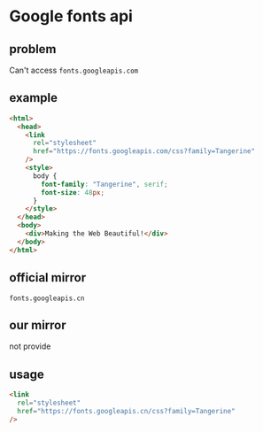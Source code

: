 # Google fonts api

## problem

Can't access `fonts.googleapis.com`

## example

```html
<html>
  <head>
    <link
      rel="stylesheet"
      href="https://fonts.googleapis.com/css?family=Tangerine"
    />
    <style>
      body {
        font-family: "Tangerine", serif;
        font-size: 48px;
      }
    </style>
  </head>
  <body>
    <div>Making the Web Beautiful!</div>
  </body>
</html>
```

## official mirror

`fonts.googleapis.cn`

## our mirror

not provide

## usage

```html
<link
  rel="stylesheet"
  href="https://fonts.googleapis.cn/css?family=Tangerine"
/>
```
